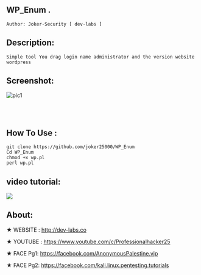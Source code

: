 ## WP_Enum . 
    Author: Joker-Security [ dev-labs ]

## Description:
    Simple tool You drag login name administrator and the version website wordpress
 
## Screenshot:
![pic1](https://i.imgur.com/rKUguKr.png)

<br /><br />

##  How To Use :
    git clone https://github.com/joker25000/WP_Enum
    Cd WP_Enum
    chmod +x wp.pl
    perl wp.pl 
      

## video tutorial: 
<a href="https://asciinema.org/a/OxkmJ1hmFWwu62yT6dVfCOO3S" target="_blank"><img src="https://asciinema.org/a/OxkmJ1hmFWwu62yT6dVfCOO3S.png" /></a>
## About:

★ WEBSITE : http://dev-labs.co

★ YOUTUBE : https://www.youtube.com/c/Professionalhacker25

★ FACE Pg1: https://facebook.com/AnonymousPalestine.vip

★ FACE Pg2: https://facebook.com/kali.linux.pentesting.tutorials

